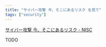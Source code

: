 ```yaml
---
title: "サイバー攻撃 今、そこにあるリスク を見て"
tags: ["security"]
---
```


[サイバー攻撃 今、そこにあるリスク - NISC](https://security-portal.nisc.go.jp/guidance/for-executives/index.html)

TODO
